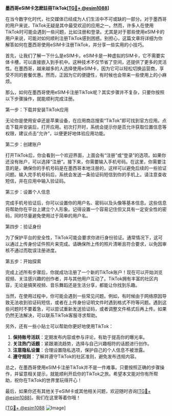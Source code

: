 **墨西哥eSIM卡怎麽註冊TikTok[[TG💪+ @esim1088](https://t.me/s/esim1088)]**

在当今数字化时代，社交媒体已经成为人们生活中不可或缺的一部分。对于墨西哥的用户来说，TikTok无疑是其中最受欢迎的应用之一。然而，许多人在使用TikTok时可能会遇到一些问题，比如注册和登录。尤其是对于那些使用eSIM卡的用户来说，可能对如何顺利注册TikTok感到困惑。别担心，这篇文章将详细为你解答如何在墨西哥使用eSIM卡注册TikTok，并分享一些实用的小技巧。

首先，让我们了解一下什么是eSIM卡。eSIM卡是一种虚拟的SIM卡，它不需要实体卡槽，可以直接嵌入到手机中。这种技术不仅节省了空间，还提供了更多的灵活性。在墨西哥，越来越多的人选择使用eSIM卡，因为它可以轻松切换运营商，享受不同的套餐优惠。然而，正因为它的便捷性，有时候也会带来一些使用上的小麻烦。

那么，如何在墨西哥使用eSIM卡注册TikTok呢？其实步骤并不复杂，只要你按照以下步骤操作，就能顺利完成注册。

第一步：下载并安装TikTok应用

无论你是使用安卓还是苹果设备，在应用商店搜索“TikTok”即可找到官方应用。点击下载并安装后，打开应用。初次打开时，系统会提示你是否允许获取位置信息等权限，建议点击“允许”，以便更好地体验应用功能。

第二步：创建账户

打开TikTok后，你会看到一个欢迎界面，上面会有“注册”或“登录”的选项。如果你还没有账户，可以选择“注册”。接下来，你需要输入手机号码。在这里，你需要注意的是，确保你的手机号码是在墨西哥本地注册的，这样可以避免后续的一些验证问题。输入完手机号码后，系统会发送一条验证码短信到你的手机上。请注意查收短信，并在应用中输入验证码。

第三步：设置个人信息

完成手机号验证后，你可以设置你的用户名、密码以及头像等基本信息。这些信息将帮助你在平台上建立个人形象。记得设置一个容易记住但又具有一定安全性的密码，同时尽量避免使用过于简单的用户名。

第四步：验证身份

为了保护平台的安全性，TikTok可能会要求你进行身份验证。通常情况下，这可以通过上传身份证件照片来完成。请确保所上传的照片清晰且符合要求，以免因审核不通过而耽误注册进度。

第五步：开始探索

完成上述所有步骤后，你就成功注册了一个新的TikTok账户！现在可以开始浏览视频、关注感兴趣的创作者，并与其他用户互动了。TikTok拥有丰富的社区内容，无论是搞笑视频、音乐舞蹈还是生活分享，都能让你找到乐趣。

当然，在使用过程中，你可能会遇到一些常见问题。例如，有时候由于网络原因导致无法收到验证码短信，或者在上传身份证明文件时遇到格式不符等问题。遇到这些问题时不要着急，可以尝试重新发送验证码，或者调整文件格式后再上传。如果仍然无法解决，可以联系TikTok客服寻求帮助。

另外，还有一些小贴士可以帮助你更好地使用TikTok：

1. **保持账号活跃**：定期发布内容或参与评论，有助于提高你的曝光率。
2. **关注热门话题**：紧跟潮流趋势，选择与自己兴趣相符的话题进行创作。
3. **注意隐私设置**：合理设置隐私选项，保护自己的个人信息不被泄露。
4. **遵守规则**：了解并遵守TikTok的社区准则，避免发布违规内容。

总之，在墨西哥使用eSIM卡注册TikTok并不是一件难事。只要按照正确的步骤操作，并留意相关提示，就能顺利开启你的TikTok之旅。希望本文能对你有所帮助，祝你在TikTok的世界里玩得开心！

最后，如果你还有其他关于eSIM卡或其他相关问题，欢迎随时咨询[[TG💪+ @esim1088](https://t.me/s/esim1088)]。我们在这里等着你哦！

[[TG💪+ @esim1088](https://t.me/s/esim1088) ![Image](https://i.postimg.cc/4NQfJmqS/Snipaste-2025-05-13-00-14-12.png)]